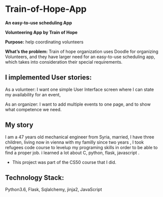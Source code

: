# Train-of-Hope-App
**An easy-to-use scheduling App**

**Volunteering App by Train of Hope**

**Purpose:** help coordinating volunteers

**What’s the problem:** Train of hope organization uses Doodle for organizing Volunteers,
and they have larger need for an easy-to-use scheduling app, which takes into consideration their special requirements.

## I implemented User stories:
As a volunteer: I want one simple User Interface screen where I can state my availability for an event,

As an organizer: I want to add multiple events to one page, and to show what competence we need.

## My story
I am a 47 years old mechanical engineer from Syria, married, I have three children,
living now in vienna with my familly since two years , I took refugees code course to levelup my
programing skills in order to be able to find a proper job.
i learned a lot about C, python, flask, javascript .

* This project was part of the CS50 course that I did.

## Technology Stack:
Python3.6, Flask, Sqlalchemy, jinja2, JavaScript

